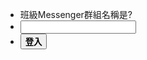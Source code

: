 <script src="../js/login.js"></script>

* <div class="row">
        <div class="col s1 m12">
          <div class="card blue">
            <div class="card-content white-text">
				<span class="card-title">班級Messenger群組名稱是?</span>
            </div>
          </div>
        </div>
      </div>
* <input type="text" id="pwd"></input>
* <button class="waves-effect waves-light btn" onclick="login()">**登入**</button>
	
<iframe id="content" hidden style="width:100%;height:100%;" src="content/hidden.html" name="targetframe" allowTransparency="true" scrolling="yes" frameborder="0" >
</iframe>